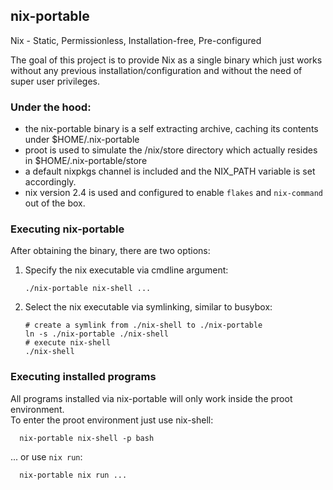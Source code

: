 ## nix-portable
Nix - Static, Permissionless, Installation-free, Pre-configured

The goal of this project is to provide Nix as a single binary which just works without any previous installation/configuration and without the need of super user privileges.

### Under the hood:
  - the nix-portable binary is a self extracting archive, caching its contents under $HOME/.nix-portable
  - proot is used to simulate the /nix/store directory which actually resides in $HOME/.nix-portable/store
  - a default nixpkgs channel is included and the NIX_PATH variable is set accordingly.
  - nix version 2.4 is used and configured to enable `flakes` and `nix-command` out of the box.


### Executing nix-portable
After obtaining the binary, there are two options:
1. Specify the nix executable via cmdline argument:
    ```
    ./nix-portable nix-shell ...
    ```
1. Select the nix executable via symlinking, similar to busybox:
    ```
    # create a symlink from ./nix-shell to ./nix-portable
    ln -s ./nix-portable ./nix-shell
    # execute nix-shell
    ./nix-shell
    ```

### Executing installed programs
All programs installed via nix-portable will only work inside the proot environment.  
To enter the proot environment just use nix-shell:
```
  nix-portable nix-shell -p bash
```

... or use `nix run`:
```
  nix-portable nix run ...
```

